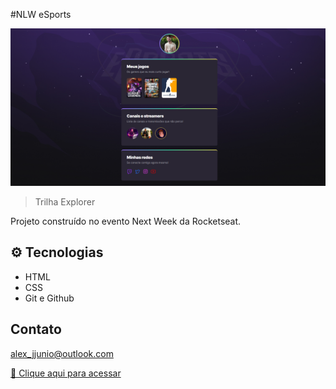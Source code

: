 #NLW eSports

![preview](./.github/preview.png)

>Trilha Explorer

Projeto construído no evento Next Week da Rocketseat.

## ⚙️ Tecnologias

- HTML
- CSS 
- Git e Github

## Contato

alex_jjunio@outlook.com

[🔗 Clique aqui para acessar](alexjjunio.github.io_nlw-esports-explorer_.png)